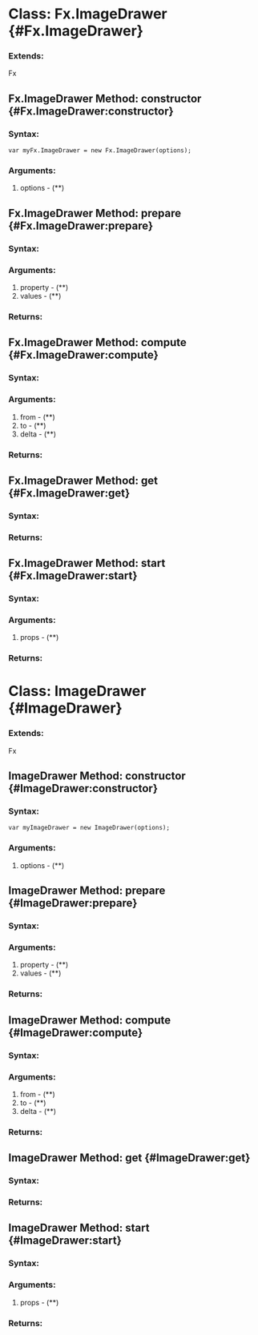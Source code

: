 Class: Fx.ImageDrawer {#Fx.ImageDrawer}
=======================================



### Extends:

Fx




Fx.ImageDrawer Method: constructor {#Fx.ImageDrawer:constructor}
-----------------------------------------------------------------


### Syntax:

	var myFx.ImageDrawer = new Fx.ImageDrawer(options);

### Arguments:

1. options - (**)


Fx.ImageDrawer Method: prepare {#Fx.ImageDrawer:prepare}
---------------------------------------------------------


### Syntax:



### Arguments:

1. property - (**)
2. values - (**)

### Returns:





Fx.ImageDrawer Method: compute {#Fx.ImageDrawer:compute}
---------------------------------------------------------


### Syntax:



### Arguments:

1. from - (**)
2. to - (**)
3. delta - (**)

### Returns:





Fx.ImageDrawer Method: get {#Fx.ImageDrawer:get}
-------------------------------------------------


### Syntax:



### Returns:





Fx.ImageDrawer Method: start {#Fx.ImageDrawer:start}
-----------------------------------------------------


### Syntax:



### Arguments:

1. props - (**)

### Returns:




Class: ImageDrawer {#ImageDrawer}
=================================



### Extends:

Fx




ImageDrawer Method: constructor {#ImageDrawer:constructor}
-----------------------------------------------------------


### Syntax:

	var myImageDrawer = new ImageDrawer(options);

### Arguments:

1. options - (**)


ImageDrawer Method: prepare {#ImageDrawer:prepare}
---------------------------------------------------


### Syntax:



### Arguments:

1. property - (**)
2. values - (**)

### Returns:





ImageDrawer Method: compute {#ImageDrawer:compute}
---------------------------------------------------


### Syntax:



### Arguments:

1. from - (**)
2. to - (**)
3. delta - (**)

### Returns:





ImageDrawer Method: get {#ImageDrawer:get}
-------------------------------------------


### Syntax:



### Returns:





ImageDrawer Method: start {#ImageDrawer:start}
-----------------------------------------------


### Syntax:



### Arguments:

1. props - (**)

### Returns:




